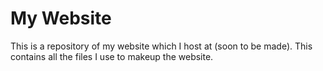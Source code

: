 # My Website

This is a repository of my website which I host at (soon to be made). This contains all the files I use to makeup the website.
